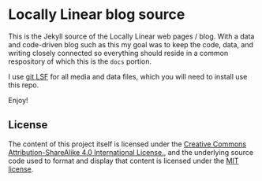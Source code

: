 # Locally Linear blog source

This is the Jekyll source of the Locally Linear web pages / blog.
With a data and code-driven blog such as this my goal was to keep the code, data, and writing closely connected
so everything should reside in a common respository of which this is the `docs` portion.

I use [git LSF](https://git-lfs.github.com/) for all media and data files, which you will need to install use this repo.

Enjoy!

## License

The content of this project itself is licensed under the
[Creative Commons Attribution-ShareAlike 4.0 International License.](http://creativecommons.org/licenses/by-sa/4.0/),
and the underlying source code used to format and display that content is licensed under the
[MIT license](https://github.com/aww/locallylinear/blob/master/LICENSE.md).
